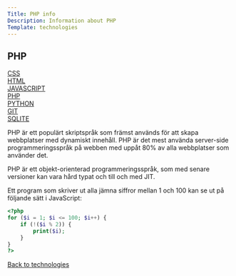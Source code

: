 ```yaml
---
Title: PHP info
Description: Information about PHP
Template: technologies
---
```


## PHP

<div class="individual-nav">
<div class="individual-box">
<a href="css">CSS</a>
</div>

<div class="individual-box">
<a href="html">HTML</a>
</div>

<div class="individual-box">
<a href="javascript">JAVASCRIPT</a>
</div>

<div class="individual-box active-tech">
<a href="php">PHP</a>
</div>

<div class="individual-box">
<a href="python">PYTHON</a>
</div>

<div class="individual-box">
<a href="git">GIT</a>
</div>

<div class="individual-box">
<a href="sqlite">SQLITE</a>
</div>
</div>

<div class="tech-container" markdown="1">

PHP är ett populärt skriptspråk som främst används för att skapa webbplatser med dynamiskt innehåll. PHP är det mest använda server-side programmeringsspråk på webben med uppåt 80% av alla webbplatser som använder det.

PHP är ett objekt-orienterad programmeringsspråk, som med senare versioner kan vara hård typat och till och med JIT.

Ett program som skriver ut alla jämna siffror mellan 1 och 100 kan se ut på följande sätt i JavaScript:

```php
<?php
for ($i = 1; $i <= 100; $i++) {
    if (!($i % 2)) {
        print($i);
    }
}
?>
```

<a class="backbtn" href="../technologies">Back to technologies</a>

</div>
